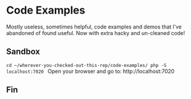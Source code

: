 # Code Examples

Mostly useless, sometimes helpful, code examples and demos that I've abandoned of found useful. Now with extra hacky and un-cleaned code!

## Sandbox

`cd ~/wherever-you-checked-out-this-rep/code-examples/
php -S localhost:7020
`
Open your browser and go to: http://localhost:7020

## Fin